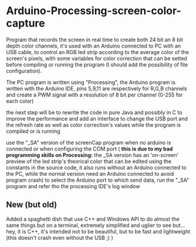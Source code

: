 # Arduino-Processing-screen-color-capture

Program that records the screen in real time to create both 24 bit an 8 bit depth color channels, it's used with an Arduino connected
to PC with an USB cable, to control an RGB led strip according to the average color of the screen's pixels, with some variables for color correction that can be setted before compiling or running the program  (I should add the possibility of file configuration).

The PC program is written using "Processing", the Arduino program is written with the Arduino IDE, pins 5,9,11 are respectively for
R,G,B channels and create a PWM signal with a resolution of 8 bit per channel (0-255 for each color)

the next step will be to rewrite the code in pure Java and possibly in C to improve the performance and add an interface to change the USB port and the refresh rate as well as color correction's values while the program is compiled or is running

use the "_SA" version of the screenCap program when no arduino is connected or when configuring the COM port
( **this is due to my bad programming skills on Processing:** the _SA version has an 'on-screen' preview of the led strip's theorical color that can be edited using the constants in the source code, it also runs without an Arduino connected to the PC, while the normal version need an Arduino connected to avoid program crash)
to select the Arduino port to which send data, run the "_SA" program and refer tho the processing IDE's log window

## New (but old)
Added a spaghetti dish that use C++ and Windows API to do almost the same things but on a terminal, extremely simplified and uglier to see but... hey, it is C++, it's intended not to be beautiful, but to be fast and lightweight (this doesn't crash even without the USB ;) )

